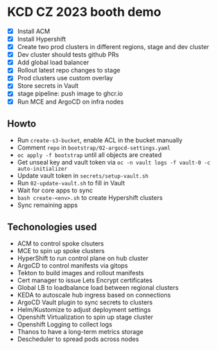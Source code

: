 # KCD CZ 2023 booth demo

* [x] Install ACM
* [x] Install Hypershift
* [x] Create two prod clusters in different regions, stage and dev cluster
* [x] Dev cluster should tests github PRs
* [x] Add global load balancer
* [x] Rollout latest repo changes to stage
* [x] Prod clusters use custom overlay
* [x] Store secrets in Vault
* [x] stage pipeline: push image to ghcr.io
* [x] Run MCE and ArgoCD on infra nodes

## Howto

* Run `create-s3-bucket`, enable ACL in the bucket manually
* Comment `repo` in `bootstrap/02-argocd-settings.yaml`
* `oc apply -f bootstrap` until all objects are created
* Get unseal key and vault token via `oc -n vault logs -f vault-0 -c auto-initializer`
* Update vault token in `secrets/setup-vault.sh`
* Run `02-update-vault.sh` to fill in Vault
* Wait for core apps to sync
* `bash create-<env>.sh` to create Hypershift clusters
* Sync remaining apps

## Techonologies used

* ACM to control spoke clsuters
* MCE to spin up spoke clusters
* HyperShift to run control plane on hub cluster
* ArgoCD to control manifests via gitops
* Tekton to build images and rollout manifests
* Cert manager to issue Lets Encrypt certificates
* Global LB to loadbalance load between regional clusters
* KEDA to autoscale hub ingress based on connections
* ArgoCD Vault plugin to sync secrets to clusters
* Helm/Kustomize to adjust deployment settings
* Openshift Virtualization to spin up stage cluster
* Openshift Logging to collect logs
* Thanos to have a long-term metrics storage
* Descheduler to spread pods across nodes
